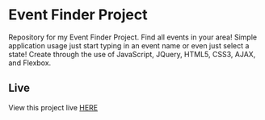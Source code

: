 
# Event Finder Project
Repository for my Event Finder Project.
Find all events in your area! Simple application usage just start typing in an event name or even just select a state!
Create through the use of JavaScript, JQuery, HTML5, CSS3, AJAX, and Flexbox.

## Live

View this project live [HERE](https://jeffreicher.com)


